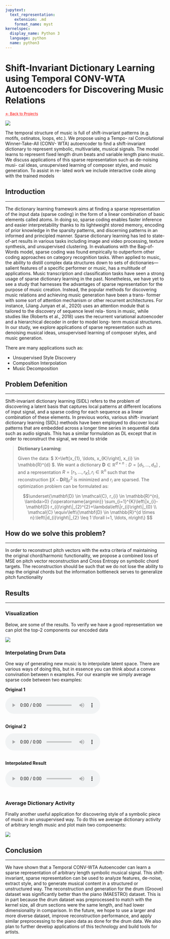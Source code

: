 ```yaml
---
jupytext:
  text_representation:
    extension: .md
    format_name: myst
kernelspec:
  display_name: Python 3
  language: python
  name: python3
---
```


# Shift-Invariant Dictionary Learning using Temporal CONV-WTA Autoencoders for Discovering Music Relations

 <sub> <a href="https://jmhuer.github.io/mini_book/_build/html/docs/portfolio.html" style="color: red; text-decoration: underline;text-decoration-style: dotted;">← Back to Projects</a> </sub>

<img src="../../../../images/sidl.png" align="center"/>

<br>

The temporal structure of music is full of shift-invariant patterns (e.g. motifs, ostinatos, loops, etc.). We propose using a Tempo- ral Convolutional Winner-Take-All (CONV- WTA) autoencoder to find a shift-invariant dictionary to represent symbolic, multivariate, musical signals. The model learns to represent fixed length drum beats and variable length piano music. We discuss applications of this sparse representation such as de-noising musi- cal ideas, unsupervised learning of composer styles, and music generation. To assist in re- lated work we include interactive code along with the trained models


## Introduction
---

The dictionary learning framework aims at finding a sparse representation of the input data (sparse coding) in the form of a linear combination of basic elements called atoms. In doing so, sparse coding enables faster inference and easier interpretability thanks to its lightweight stored memory, encoding of prior knowledge in the sparsity patterns, and discerning patterns in an informed and principled manner.
Sparse dictionary learning has led to state-of-art results in various tasks including image and video processing, texture synthesis, and unsupervised clustering. In evaluations with the Bag-of-Words model, sparse coding was found empirically to outperform other coding approaches on category recognition tasks.
When applied to music, the ability to distill complex data structures down to sets of dictionaries—salient features of a specific performer or music, has a multitude of applications. Music transcription and classification tasks have seen a strong usage of sparse dictionary learning in the past. Nonetheless, we have yet to see a study that harnesses the advantages of sparse representation for the purpose of music creation. Instead, the popular methods for discovering music relations and achieving music generation have been a trans- former with some sort of attention mechanism or other recurrent architectures. For instance, (Jiang Junyan et al., 2020) uses an attention module that is tailored to the discovery of sequence level rela- tions in music, while studies like (Roberts et al., 2018) uses the recurrent variational autoencoder and a hierarchical decoder in order to model long- term musical structures. In our study, we explore applications of sparse representation such as denoising musical ideas, unsupervised learning of composer styles, and music generation.

There are many applications such as:

-   Unsupervised Style Discovery
-   Composition Interpolation
-   Music Decomposition



## Problem Defenition
---

Shift-invariant dictionary learning (SIDL) refers to the problem of discovering a latent basis that captures local patterns at different locations of input signal, and a sparse coding for each sequence as a linear combination of these elements. In previous works, various shift- invariant dictionary learning (SIDL) methods have been employed to discover local patterns that are embedded across a longer time series in sequential data such as audio signals.
This has a similar formulation as DL except that in order to reconstruct the signal, we need to stride
> **Dictionary Learning**:
>
>
>Given the data: $ X=\left[x_{1}, \ldots, x_{K}\right], x_{i} \in \mathbb{R}^{d} $. We want a dictionary $\mathbf{D} \in \mathbb{R}^{d \times n}: D=\left[d_{1}, \ldots, d_{n}\right]$ , and a representation $R=\left[r_{1}, \ldots, r_{K}\right], r_{i} \in \mathbb{R}^{n}$ such that the reconstruction $\|X-\mathbf{D} R\|_{F}^{2}$ is minimized and $r_{i}$ are sparsed. The optimization problem can be formulated as:
>
>$$\underset{\mathbf{D} \in \mathcal{C}, r_{i} \in \mathbb{R}^{n}, \lambda>0} {\operatorname{argmin}} \sum_{i=1}^{K}\left\|x_{i}-\mathbf{D} r_{i}\right\|_{2}^{2}+\lambda\left\|r_{i}\right\|_{0} \\   \mathcal{C} \equiv\left\{\mathbf{D} \in \mathbb{R}^{d \times n}:\left\|d_{i}\right\|_{2} \leq 1 \forall i=1, \ldots, n\right\} $$




## How do we solve this problem?
---

In order to reconstruct pitch vectors with the extra criteria of maintaining the original chord/harmonic functionality, we propose a combined loss of MSE on pitch vector reconstruction and Cross Entropy on symbolic chord targets. The reconstruction should be such that we do not lose the ability to map the original chords but the information bottleneck serves to generalize pitch functionality


## Results
---

### Visualization
Below, are some of the results. To verify we have a good representation we can plot the top-2 components our encoded data


<img src="../../../../images/pca.png" align="center"/>


### Interpolating Drum Data

One way of generating new music is to interpolate latent space. There are various ways of doing this, but in essence you can think about a convex convination between n examples. For our example we simply average sparse code between two examples:


**Original 1**

<audio controls>
  <source src="../../../../audio/sidl1.wav" type="audio/wav">
Your browser does not support the audio element.
</audio><br>
<br>

**Original 2**

<audio controls>
  <source src="../../../../audio/sidl2.wav" type="audio/wav">
Your browser does not support the audio element.
</audio><br>
<br>

**Interpolated Result**

<audio controls>
  <source src="../../../../audio/sidl3.wav" type="audio/wav">
Your browser does not support the audio element.
</audio><br>
<br>




### Average Dictionary Activity

Finally another useful application for discovering style of a symbolic piece of music in an unsupervised way. To do this we average dictionary activity of arbitrary length music and plot main two compoenents:

<img src="../../../../images/sidl.png" align="center"/>


## Conclusion
---

We have shown that a Temporal CONV-WTA Autoencoder can learn a sparse representation of arbitrary length symbolic musical signal. This shift-invariant, sparse representation can be used to analyze features, de-noise, extract style, and to generate musical content in a structured or unstructured way. The reconstruction and generation for the drum (Groove) dataset was significantly better than the piano (MAESTRO) dataset. This is in part because the drum dataset was preprocessed to match with the kernel size, all drum sections were the same length, and had lower dimensionality in comparison. In the future, we hope to use a larger and more diverse dataset, improve reconstruction performance, and apply similar preprocessing to the piano data as done for the drum data. We also plan to further develop applications of this technology and build tools for artists.



